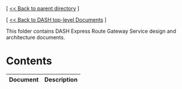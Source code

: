[ [ << Back to parent directory](../README.md) ]

[ [ << Back to DASH top-level Documents](../../README.md#contents) ]

This folder contains DASH Express Route Gateway Service design and architecture documents.

# Contents

| Document                                               | Description                                |
| ------------------------------------------------------ | ------------------------------------------ |
